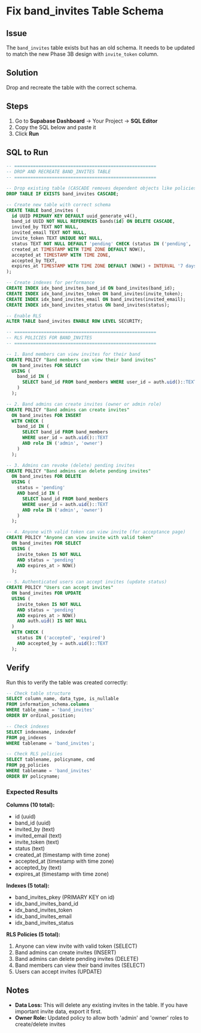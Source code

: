 # Fix band_invites Table Schema

## Issue

The `band_invites` table exists but has an old schema. It needs to be updated to match the new Phase 3B design with `invite_token` column.

## Solution

Drop and recreate the table with the correct schema.

## Steps

1. Go to **Supabase Dashboard** → Your Project → **SQL Editor**
2. Copy the SQL below and paste it
3. Click **Run**

## SQL to Run

```sql
-- =====================================================
-- DROP AND RECREATE BAND_INVITES TABLE
-- =====================================================

-- Drop existing table (CASCADE removes dependent objects like policies)
DROP TABLE IF EXISTS band_invites CASCADE;

-- Create new table with correct schema
CREATE TABLE band_invites (
  id UUID PRIMARY KEY DEFAULT uuid_generate_v4(),
  band_id UUID NOT NULL REFERENCES bands(id) ON DELETE CASCADE,
  invited_by TEXT NOT NULL,
  invited_email TEXT NOT NULL,
  invite_token TEXT UNIQUE NOT NULL,
  status TEXT NOT NULL DEFAULT 'pending' CHECK (status IN ('pending', 'accepted', 'expired', 'revoked')),
  created_at TIMESTAMP WITH TIME ZONE DEFAULT NOW(),
  accepted_at TIMESTAMP WITH TIME ZONE,
  accepted_by TEXT,
  expires_at TIMESTAMP WITH TIME ZONE DEFAULT (NOW() + INTERVAL '7 days')
);

-- Create indexes for performance
CREATE INDEX idx_band_invites_band_id ON band_invites(band_id);
CREATE INDEX idx_band_invites_token ON band_invites(invite_token);
CREATE INDEX idx_band_invites_email ON band_invites(invited_email);
CREATE INDEX idx_band_invites_status ON band_invites(status);

-- Enable RLS
ALTER TABLE band_invites ENABLE ROW LEVEL SECURITY;

-- =====================================================
-- RLS POLICIES FOR BAND_INVITES
-- =====================================================

-- 1. Band members can view invites for their band
CREATE POLICY "Band members can view their band invites"
  ON band_invites FOR SELECT
  USING (
    band_id IN (
      SELECT band_id FROM band_members WHERE user_id = auth.uid()::TEXT
    )
  );

-- 2. Band admins can create invites (owner or admin role)
CREATE POLICY "Band admins can create invites"
  ON band_invites FOR INSERT
  WITH CHECK (
    band_id IN (
      SELECT band_id FROM band_members
      WHERE user_id = auth.uid()::TEXT
      AND role IN ('admin', 'owner')
    )
  );

-- 3. Admins can revoke (delete) pending invites
CREATE POLICY "Band admins can delete pending invites"
  ON band_invites FOR DELETE
  USING (
    status = 'pending'
    AND band_id IN (
      SELECT band_id FROM band_members
      WHERE user_id = auth.uid()::TEXT
      AND role IN ('admin', 'owner')
    )
  );

-- 4. Anyone with valid token can view invite (for acceptance page)
CREATE POLICY "Anyone can view invite with valid token"
  ON band_invites FOR SELECT
  USING (
    invite_token IS NOT NULL
    AND status = 'pending'
    AND expires_at > NOW()
  );

-- 5. Authenticated users can accept invites (update status)
CREATE POLICY "Users can accept invites"
  ON band_invites FOR UPDATE
  USING (
    invite_token IS NOT NULL
    AND status = 'pending'
    AND expires_at > NOW()
    AND auth.uid() IS NOT NULL
  )
  WITH CHECK (
    status IN ('accepted', 'expired')
    AND accepted_by = auth.uid()::TEXT
  );
```

## Verify

Run this to verify the table was created correctly:

```sql
-- Check table structure
SELECT column_name, data_type, is_nullable
FROM information_schema.columns
WHERE table_name = 'band_invites'
ORDER BY ordinal_position;

-- Check indexes
SELECT indexname, indexdef
FROM pg_indexes
WHERE tablename = 'band_invites';

-- Check RLS policies
SELECT tablename, policyname, cmd
FROM pg_policies
WHERE tablename = 'band_invites'
ORDER BY policyname;
```

### Expected Results

**Columns (10 total):**
- id (uuid)
- band_id (uuid)
- invited_by (text)
- invited_email (text)
- invite_token (text)
- status (text)
- created_at (timestamp with time zone)
- accepted_at (timestamp with time zone)
- accepted_by (text)
- expires_at (timestamp with time zone)

**Indexes (5 total):**
- band_invites_pkey (PRIMARY KEY on id)
- idx_band_invites_band_id
- idx_band_invites_token
- idx_band_invites_email
- idx_band_invites_status

**RLS Policies (5 total):**
1. Anyone can view invite with valid token (SELECT)
2. Band admins can create invites (INSERT)
3. Band admins can delete pending invites (DELETE)
4. Band members can view their band invites (SELECT)
5. Users can accept invites (UPDATE)

## Notes

- **Data Loss:** This will delete any existing invites in the table. If you have important invite data, export it first.
- **Owner Role:** Updated policy to allow both 'admin' and 'owner' roles to create/delete invites
